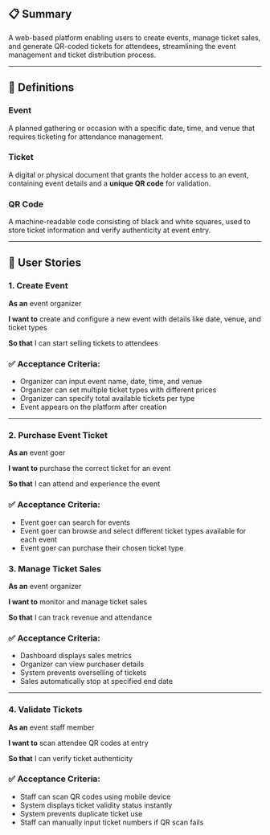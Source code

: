 ## 📋 Summary

A web-based platform enabling users to create events, manage ticket sales, and generate QR-coded tickets for attendees,
streamlining the event management and ticket distribution process.

---

## 📘 Definitions

### Event

A planned gathering or occasion with a specific date, time, and venue that requires ticketing for attendance management.

### Ticket

A digital or physical document that grants the holder access to an event, containing event details and a **unique QR
code** for validation.

### QR Code

A machine-readable code consisting of black and white squares, used to store ticket information and verify authenticity
at event entry.

---

## 👥 User Stories

### 1. Create Event

**As an** event organizer

**I want to** create and configure a new event with details like date, venue, and ticket types

**So that** I can start selling tickets to attendees

### ✅ Acceptance Criteria:

- Organizer can input event name, date, time, and venue
- Organizer can set multiple ticket types with different prices
- Organizer can specify total available tickets per type
- Event appears on the platform after creation

---

### 2. Purchase Event Ticket

**As an** event goer

**I want to** purchase the correct ticket for an event

**So that** I can attend and experience the event

### ✅ Acceptance Criteria:

- Event goer can search for events
- Event goer can browse and select different ticket types available for each event
- Event goer can purchase their chosen ticket type

### 3. Manage Ticket Sales

**As an** event organizer

**I want to** monitor and manage ticket sales

**So that** I can track revenue and attendance

### ✅ Acceptance Criteria:

- Dashboard displays sales metrics
- Organizer can view purchaser details
- System prevents overselling of tickets
- Sales automatically stop at specified end date

---

### 4. Validate Tickets

**As an** event staff member

**I want to** scan attendee QR codes at entry

**So that** I can verify ticket authenticity

### ✅ Acceptance Criteria:

- Staff can scan QR codes using mobile device
- System displays ticket validity status instantly
- System prevents duplicate ticket use
- Staff can manually input ticket numbers if QR scan fails
